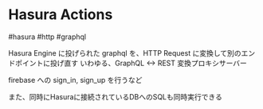 # Hasura Actions

#hasura #http #graphql

Hasura Engine に投げられた graphql を、HTTP Request に変換して別のエンドポイントに投げ直す
いわゆる、GraphQL <-> REST 変換プロキシサーバー

firebase への sign_in, sign_up を行うなど

また、同時にHasuraに接続されているDBへのSQLも同時実行できる

